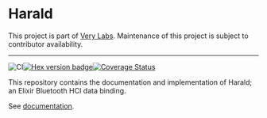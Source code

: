# Harald

This project is part of [Very Labs](https://github.com/verypossible-labs/docs/blob/master/README.md). Maintenance of this project is subject to contributor availability.

---

![CI](https://github.com/verypossible-labs/harald/actions/workflows/ci.yml/badge.svg)[![Hex version badge](https://img.shields.io/hexpm/v/harald.svg)](https://hex.pm/packages/harald)[![Coverage Status](https://coveralls.io/repos/github/verypossible-labs/harald/badge.svg)](https://coveralls.io/github/verypossible-labs/harald)

This repository contains the documentation and implementation of Harald; an Elixir Bluetooth HCI
data binding.

See [documentation](docs).

